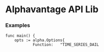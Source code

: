 # Alphavantage API Lib

### Examples

```
func main() {
	opts := alpha.Options{
			Function:   "TIME_SERIES_DAIL